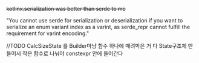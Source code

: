 ~~kotlinx.serialization was better than serde to me~~


"You cannot use serde for serialization or deserialization if you want to serialize an enum variant index as a varint, as serde_repr cannot fulfill the requirement for varint encoding."


//TODO CalcSizeState 를 Builder마냥 함수 하나에 때려박은 거 다 State구조체 만들어서 작은 함수로 나눠야 constexpr 안에 들어간다
